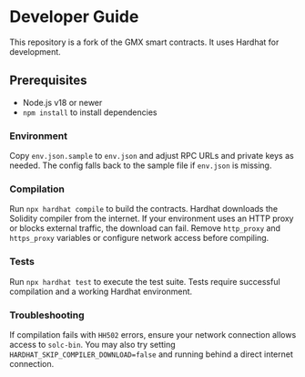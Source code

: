 # Developer Guide

This repository is a fork of the GMX smart contracts. It uses Hardhat for development.

## Prerequisites
- Node.js v18 or newer
- `npm install` to install dependencies

### Environment
Copy `env.json.sample` to `env.json` and adjust RPC URLs and private keys as needed. The config falls back to the sample file if `env.json` is missing.

### Compilation
Run `npx hardhat compile` to build the contracts. Hardhat downloads the Solidity compiler from the internet. If your environment uses an HTTP proxy or blocks external traffic, the download can fail. Remove `http_proxy` and `https_proxy` variables or configure network access before compiling.

### Tests
Run `npx hardhat test` to execute the test suite. Tests require successful compilation and a working Hardhat environment.

### Troubleshooting
If compilation fails with `HH502` errors, ensure your network connection allows access to `solc-bin`. You may also try setting `HARDHAT_SKIP_COMPILER_DOWNLOAD=false` and running behind a direct internet connection.

